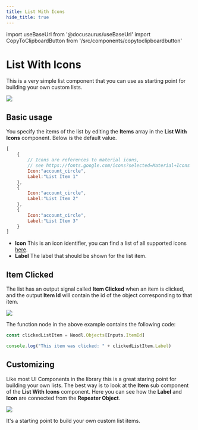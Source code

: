 ```yaml
---
title: List With Icons
hide_title: true
---
```


import useBaseUrl from '@docusaurus/useBaseUrl'
import CopyToClipboardButton from '/src/components/copytoclipboardbutton'

# List With Icons

This is a very simple list component that you can use as starting point for building your own custom lists.

<div className="ndl-image-with-background l">

![](/library/prefabs/list-with-icons/list-with-icons.png)

</div>

## Basic usage

You specify the items of the list by editing the **Items** array in the **List With Icons** component. Below is the default value.

```javascript
[
    {
        // Icons are references to material icons, 
        // see https://fonts.google.com/icons?selected=Material+Icons
        Icon:"account_circle",
        Label:"List Item 1"
    },
    {
        Icon:"account_circle",
        Label:"List Item 2"
    },
    {
        Icon:"account_circle",
        Label:"List Item 3"
    }   
]
```

- **Icon** This is an icon identifier, you can find a list of all supported icons [here](https://fonts.google.com/icons?selected=Material+Icons).
- **Label** The label that should be shown for the list item.

## Item Clicked

The list has an output signal called **Item Clicked** when an item is clicked, and the output **Item Id** will contain the id of the object corresponding to that item.

<div className="ndl-image-with-background xl">

![](/library/prefabs/list-with-icons/list-with-icons-1.png)

</div>

The function node in the above example contains the following code:

```javascript
const clickedListItem = Noodl.Objects[Inputs.ItemId]

console.log("This item was clicked: " + clickedListItem.Label)
```

## Customizing

Like most UI Components in the library this is a great staring point for building your own lists. The best way is to look at the **Item** sub component of the **List With Icons** component. Here you can see how the **Label** and **Icon** are connected from the **Repeater Object**. 

<div className="ndl-image-with-background xl">

![](/library/prefabs/list-with-icons/list-with-icons-2.png)

</div>

It's a starting point to build your own custom list items.



